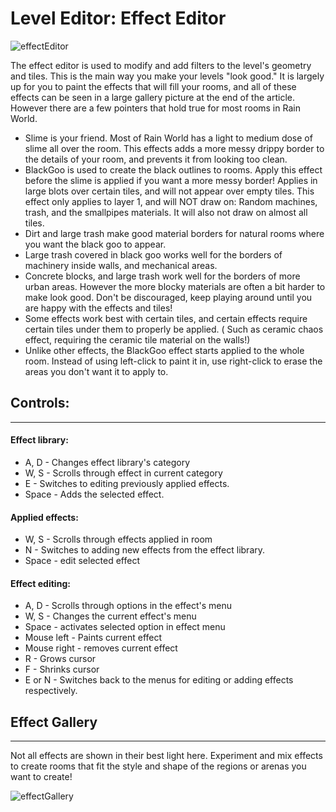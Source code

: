 # Level Editor: Effect Editor

![effectEditor](../../../assets/regionDevelopment/levelEditor/effectEditor.png)

The effect editor is used to modify and add filters to the level's geometry and tiles. This is the main way you make your levels "look good." It is largely up for you to paint the effects that will fill your rooms, and all of these effects can be seen in a large gallery picture at the end of the article. However there are a few pointers that hold true for most rooms in Rain World.

- Slime is your friend. Most of Rain World has a light to medium dose of slime all over the room. This effects adds a more messy drippy border to the details of your room, and prevents it from looking too clean.
- BlackGoo is used to create the black outlines to rooms. Apply this effect before the slime is applied if you want a more messy border! Applies in large blots over certain tiles, and will not appear over empty tiles. This effect only applies to layer 1, and will NOT draw on: Random machines, trash, and the smallpipes materials. It will also not draw on almost all tiles.
- Dirt and large trash make good material borders for natural rooms where you want the black goo to appear.
- Large trash covered in black goo works well for the borders of machinery inside walls, and mechanical areas.
- Concrete blocks, and large trash work well for the borders of more urban areas. However the more blocky materials are often a bit harder to make look good. Don't be discouraged, keep playing around until you are happy with the effects and tiles!
- Some effects work best with certain tiles, and certain effects require certain tiles under them to properly be applied. ( Such as ceramic chaos effect, requiring the ceramic tile material on the walls!)
- Unlike other effects, the BlackGoo effect starts applied to the whole room. Instead of using left-click to paint it in, use right-click to erase the areas you don't want it to apply to.



## Controls:

---

#### Effect library:

- A, D - Changes effect library's category
- W, S - Scrolls through effect in current category
- E - Switches to editing previously applied effects.
- Space - Adds the selected effect.

#### Applied effects:

- W, S - Scrolls through effects applied in room
- N - Switches to adding new effects from the effect library.
- Space - edit selected effect

#### Effect editing:

- A, D - Scrolls through options in the effect's menu
- W, S - Changes the current effect's menu
- Space - activates selected option in effect menu
- Mouse left - Paints current effect
- Mouse right - removes current effect
- R - Grows cursor
- F - Shrinks cursor
- E or N - Switches back to the menus for editing or adding effects respectively.



## Effect Gallery

---

Not all effects are shown in their best light here. Experiment and mix effects to create rooms that fit the style and shape of the regions or arenas you want to create!

![effectGallery](../../../assets/regionDevelopment/levelEditor/effectGallery.png)